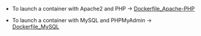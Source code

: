 * To launch a container with Apache2 and PHP -> [Dockerfile_Apache-PHP](https://github.com/yoanndelattre/DockerHub_Dockerfile_LAMP/tree/master/Dockerfile_Apache-PHP)

* To launch a container with MySQL and PHPMyAdmin -> [Dockerfile_MySQL](https://github.com/yoanndelattre/DockerHub_Dockerfile_LAMP/tree/master/Dockerfile_MySQL)
